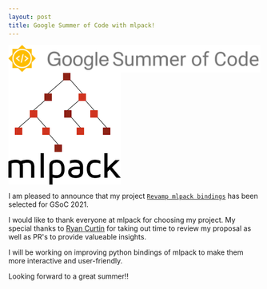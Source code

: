 ```yaml
---
layout: post
title: Google Summer of Code with mlpack!
---
```


<div>
<img align = "center" src = "/assets/GSoC_banner.png">
<img align = "center" src = "/assets/mlpack_logo.png">
</div>


I am pleased to announce that my project [`Revamp mlpack bindings`](https://summerofcode.withgoogle.com/projects/#6422064107356160) has been selected for GSoC 2021.

I would like to thank everyone at mlpack for choosing my project. My special thanks to [Ryan Curtin](https://github.com/rcurtin) for taking out time to review my proposal as well as PR's to provide
valueable insights.

I will be working on improving python bindings of mlpack to make them more interactive and user-friendly.

Looking forward to a great summer!!
